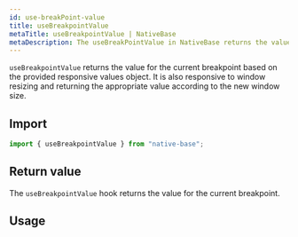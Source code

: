 ```yaml
---
id: use-breakPoint-value
title: useBreakpointValue
metaTitle: useBreakpointValue | NativeBase
metaDescription: The useBreakPointValue in NativeBase returns the value for the current breakpoint. Read this document on the uses and applications of this hook to know more.
---
```


`useBreakpointValue` returns the value for the current breakpoint based on the provided responsive values object. It is also responsive to window resizing and returning the appropriate value according to the new window size.

## Import

```jsx
import { useBreakpointValue } from "native-base";
```

## Return value

The `useBreakpointValue` hook returns the value for the current breakpoint.

## Usage

```ComponentSnackPlayer path=hooks,useBreakpointValue,usage.tsx

```
